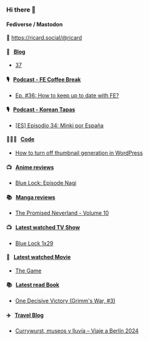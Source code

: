 ### Hi there 👋

#### Fediverse / Mastodon

🐘 https://ricard.social/@ricard

#### 📝 &nbsp;&nbsp;[Blog](https://ricard.blog)

- [37](https://ricard.blog/personal/37/)

#### 🎙 &nbsp;&nbsp;[Podcast - FE Coffee Break](https://frontendcoffeebreak.transistor.fm/)

- [Ep. #36: How to keep up to date with FE?](https://share.transistor.fm/s/9b4121f5)

#### 🎙 &nbsp;&nbsp;[Podcast - Korean Tapas](https://koreantapas.show/)

- [[ES] Episodio 34: Minki por España](https://podcasters.spotify.com/pod/show/korean-tapas/episodes/ES-Episodio-34-Minki-por-Espaa-e2h7iun)

#### 👨🏻‍💻 &nbsp;&nbsp;[Code](https://ricard.dev)

- [How to turn off thumbnail generation in WordPress](https://ricard.dev/how-to-turn-off-thumbnail-generation-in-wordpress/)

#### 📺 &nbsp;&nbsp;[Anime reviews](https://anime.ricard.blog)

- [Blue Lock: Episode Nagi](https://anime.ricard.blog/reviews/blue-lock-episode-nagi/)

#### 📚 &nbsp;&nbsp;[Manga reviews](https://anime.ricard.blog)

- [The Promised Neverland - Volume 10](https://manga.ricard.blog/reviews/the-promised-neverland/volume/10/)

#### 📺 &nbsp;&nbsp;[Latest watched TV Show](https://quicoto.github.io/reviews/tv-shows)

- [Blue Lock 1x29](https://quicoto.github.io/reviews/tv-shows/blue-lock/1x29)

#### 🍿 &nbsp;&nbsp;[Latest watched Movie](https://quicoto.github.io/reviews/movies/)

- [The Game](https://quicoto.github.io/reviews/movies/the-game/)

#### 📚 &nbsp;&nbsp;[Latest read Book](https://ricard.blog/books/)

- [One Decisive Victory (Grimm&#39;s War, #3)](https://www.goodreads.com/review/show/6304575342?utm_medium=api&amp;utm_source=rss)

#### ✈️ &nbsp;&nbsp;[Travel Blog](https://www.quicoto.com/)

- [Currywurst, museos y lluvía – Viaje a Berlín 2024](https://www.quicoto.com/currywurst-museos-y-lluvia-viaje-a-berlin-2024/)
